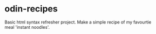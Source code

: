 # odin-recipes

Basic html syntax refresher project. Make a simple recipe of my favourtie meal 'instant noodles'.